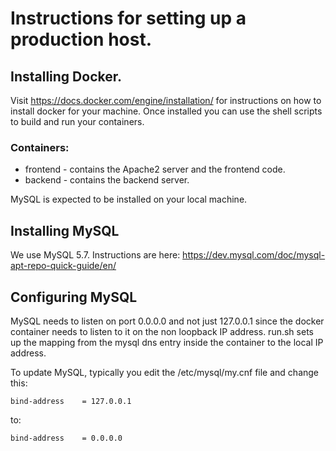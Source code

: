# Instructions for setting up a production host.


## Installing Docker.

Visit https://docs.docker.com/engine/installation/ for instructions
on how to install docker for your machine.  Once installed
you can use the shell scripts to build and run your containers.

### Containers:
* frontend - contains the Apache2 server and the frontend code.
* backend - contains the backend server.

MySQL is expected to be installed on your local machine.

## Installing MySQL

We use MySQL 5.7.  Instructions are here:
https://dev.mysql.com/doc/mysql-apt-repo-quick-guide/en/

## Configuring MySQL

MySQL needs to listen on port 0.0.0.0 and not just 127.0.0.1
since the docker container needs to listen to it on the non
loopback IP address.  run.sh sets up the mapping from the
mysql dns entry inside the container to the local IP address.

To update MySQL, typically you edit the /etc/mysql/my.cnf file
and change this:

```
bind-address	= 127.0.0.1
```

to:

```
bind-address	= 0.0.0.0
```
